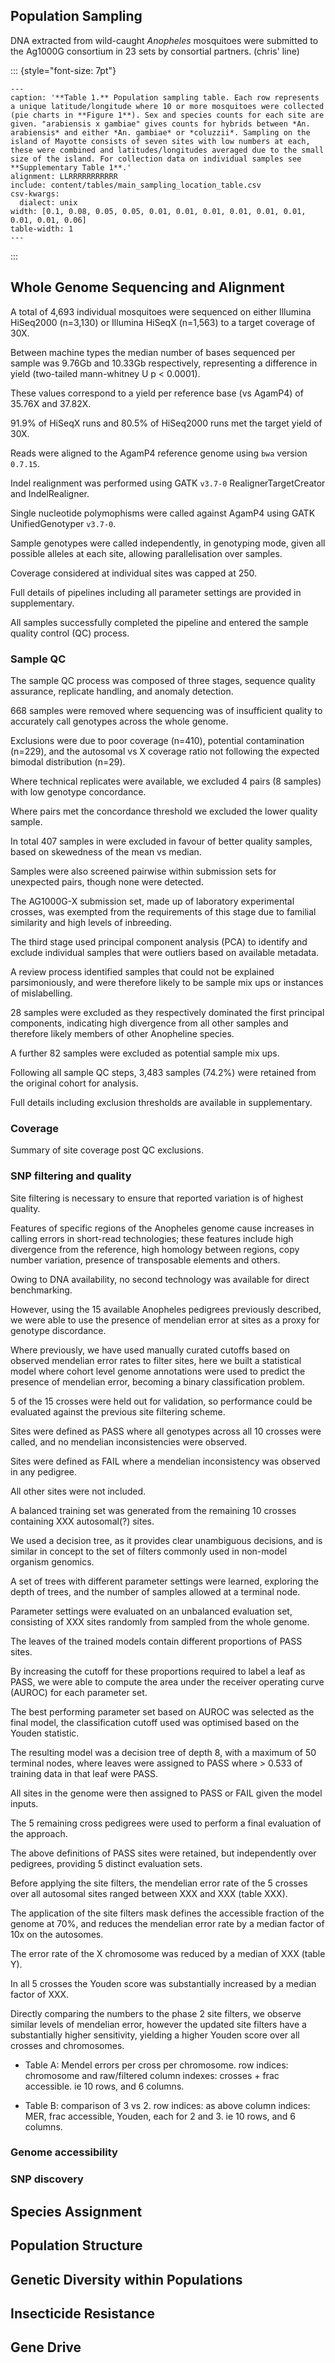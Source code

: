 ## Population Sampling

DNA extracted from wild-caught _Anopheles_ mosquitoes were submitted to the Ag1000G consortium in 23 sets by consortial partners. (chris' line)

::: {style="font-size: 7pt"}
```table
---
caption: '**Table 1.** Population sampling table. Each row represents a unique latitude/longitude where 10 or more mosquitoes were collected (pie charts in **Figure 1**). Sex and species counts for each site are given. "arabiensis x gambiae" gives counts for hybrids between *An. arabiensis* and either *An. gambiae* or *coluzzii*. Sampling on the island of Mayotte consists of seven sites with low numbers at each, these were combined and latitudes/longitudes averaged due to the small size of the island. For collection data on individual samples see **Supplementary Table 1**.'
alignment: LLRRRRRRRRRRR
include: content/tables/main_sampling_location_table.csv
csv-kwargs:
  dialect: unix
width: [0.1, 0.08, 0.05, 0.05, 0.01, 0.01, 0.01, 0.01, 0.01, 0.01, 0.01, 0.01, 0.06]
table-width: 1
---
```
:::

## Whole Genome Sequencing and Alignment

A total of 4,693 individual mosquitoes were sequenced on either Illumina HiSeq2000 (n=3,130) or Illumina HiSeqX (n=1,563) to a target coverage of 30X.

Between machine types the median number of bases sequenced per sample was 9.76Gb and 10.33Gb respectively, representing a difference in yield (two-tailed mann-whitney U p < 0.0001).

These values correspond to a yield per reference base (vs AgamP4) of 35.76X and 37.82X. 

91.9% of HiSeqX runs and 80.5% of HiSeq2000 runs met the target yield of 30X.

Reads were aligned to the AgamP4 reference genome using `bwa` version `0.7.15`.

Indel realignment was performed using GATK `v3.7-0` RealignerTargetCreator and IndelRealigner. 

Single nucleotide polymophisms were called against AgamP4 using GATK UnifiedGenotyper `v3.7-0`.

Sample genotypes were called independently, in genotyping mode, given all possible alleles at each site, allowing parallelisation over samples.

Coverage considered at individual sites was capped at 250.

Full details of pipelines including all parameter settings are provided in supplementary.

All samples successfully completed the pipeline and entered the sample quality control (QC) process.

### Sample QC

The sample QC process was composed of three stages, sequence quality assurance, replicate handling, and anomaly detection.

668 samples were removed where sequencing was of insufficient quality to accurately call genotypes across the whole genome.

Exclusions were due to poor coverage (n=410), potential contamination (n=229), and the autosomal vs X coverage ratio not following the expected bimodal distribution (n=29).

Where technical replicates were available, we excluded 4 pairs (8 samples) with low genotype concordance. 

Where pairs met the concordance threshold we excluded the lower quality sample.

In total 407 samples in were excluded in favour of better quality samples, based on skewedness of the mean vs median.

Samples were also screened pairwise within submission sets for unexpected pairs, though none were detected.

The AG1000G-X submission set, made up of laboratory experimental crosses, was exempted from the requirements of this stage due to familial similarity and high levels of inbreeding.

The third stage used principal component analysis (PCA) to identify and exclude individual samples that were outliers based on available metadata.

A review process identified samples that could not be explained parsimoniously, and were therefore likely to be sample mix ups or instances of mislabelling.

28 samples were excluded as they respectively dominated the first principal components, indicating high divergence from all other samples and therefore likely members of other Anopheline species.

A further 82 samples were excluded as potential sample mix ups.

Following all sample QC steps, 3,483 samples (74.2%) were retained from the original cohort for analysis.

Full details including exclusion thresholds are available in supplementary.

### Coverage

Summary of site coverage post QC exclusions.

### SNP filtering and quality

Site filtering is necessary to ensure that reported variation is of highest quality.

Features of specific regions of the Anopheles genome cause increases in calling errors in short-read technologies; these features include high divergence from the reference, high homology between regions, copy number variation, presence of transposable elements and others.

Owing to DNA availability, no second technology was available for direct benchmarking.

However, using the 15 available Anopheles pedigrees previously described, we were able to use the presence of mendelian error at sites as a proxy for genotype discordance.

Where previously, we have used manually curated cutoffs based on observed mendelian error rates to filter sites, here we built a statistical model where cohort level genome annotations were used to predict the presence of mendelian error, becoming a binary classification problem.

5 of the 15 crosses were held out for validation, so performance could be evaluated against the previous site filtering scheme.

Sites were defined as PASS where all genotypes across all 10 crosses were called, and no mendelian inconsistencies were observed.

Sites were defined as FAIL where a mendelian inconsistency was observed in any pedigree.

All other sites were not included.

A balanced training set was generated from the remaining 10 crosses containing XXX autosomal(?) sites.

We used a decision tree, as it provides clear unambiguous decisions, and is similar in concept to the set of filters commonly used in non-model organism genomics.

A set of trees with different parameter settings were learned, exploring the depth of trees, and the number of samples allowed at a terminal node.

Parameter settings were evaluated on an unbalanced evaluation set, consisting of XXX sites randomly from sampled from the whole genome.

The leaves of the trained models contain different proportions of PASS sites.

By increasing the cutoff for these proportions required to label a leaf as PASS, we were able to compute the area under the receiver operating curve (AUROC) for each parameter set.

The best performing parameter set based on AUROC was selected as the final model, the classification cutoff used was optimised based on the Youden statistic.

The resulting model was a decision tree of depth 8, with a maximum of 50 terminal nodes, where leaves were assigned to PASS where > 0.533 of training data in that leaf were PASS.

All sites in the genome were then assigned to PASS or FAIL given the model inputs.


The 5 remaining cross pedigrees were used to perform a final evaluation of the approach.

The above definitions of PASS sites were retained, but independently over pedigrees, providing 5 distinct evaluation sets.

Before applying the site filters, the mendelian error rate of the 5 crosses over all autosomal sites ranged between XXX and XXX (table XXX).

The application of the site filters mask defines the accessible fraction of the genome at 70%, and reduces the mendelian error rate by a median factor of 10x on the autosomes.

The error rate of the X chromosome was reduced by a median of XXX (table Y).

In all 5 crosses the Youden score was substantially increased by a median factor of XXX.

Directly comparing the numbers to the phase 2 site filters, we observe similar levels of mendelian error, however the updated site filters have a substantially higher sensitivity, yielding a higher Youden score over all crosses and chromosomes.

- Table A: Mendel errors per cross per chromosome. 
row indices: chromosome and raw/filtered
column indexes: crosses + frac accessible.
ie 10 rows, and 6 columns.

- Table B: comparison of 3 vs 2.
row indices: as above
column indices: MER, frac accessible, Youden, each for 2 and 3.
ie 10 rows, and 6 columns.














### Genome accessibility

### SNP discovery

## Species Assignment

## Population Structure

## Genetic Diversity within Populations

## Insecticide Resistance

## Gene Drive
